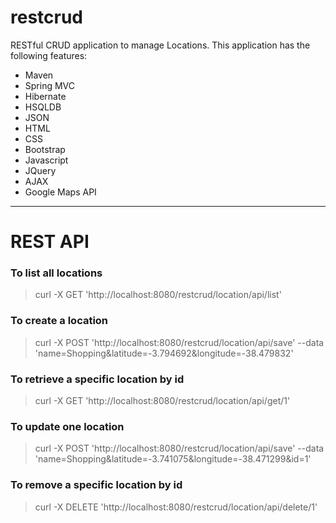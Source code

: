 # restcrud

RESTful CRUD application to manage Locations. This application has the following features:
- Maven
- Spring MVC
- Hibernate
- HSQLDB
- JSON
- HTML
- CSS
- Bootstrap
- Javascript
- JQuery
- AJAX
- Google Maps API


---
# REST API

### To list all locations
> curl -X GET 'http://localhost:8080/restcrud/location/api/list'

### To create a location
> curl -X POST 'http://localhost:8080/restcrud/location/api/save' --data 'name=Shopping&latitude=-3.794692&longitude=-38.479832'

### To retrieve a specific location by id
> curl -X GET 'http://localhost:8080/restcrud/location/api/get/1'

### To update one location
> curl -X POST 'http://localhost:8080/restcrud/location/api/save' --data 'name=Shopping&latitude=-3.741075&longitude=-38.471299&id=1'

### To remove a specific location by id
> curl -X DELETE 'http://localhost:8080/restcrud/location/api/delete/1'
